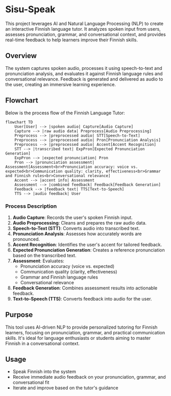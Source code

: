 # Sisu-Speak

This project leverages AI and Natural Language Processing (NLP) to create an interactive Finnish language tutor. It analyzes spoken input from users, assesses pronunciation, grammar, and conversational context, and provides real-time feedback to help learners improve their Finnish skills.

## Overview

The system captures spoken audio, processes it using speech-to-text and pronunciation analysis, and evaluates it against Finnish language rules and conversational relevance. Feedback is generated and delivered as audio to the user, creating an immersive learning experience.

## Flowchart

Below is the process flow of the Finnish Language Tutor:

```mermaid
flowchart TD
    User[User] --> |spoken audio| Capture[Audio Capture]
    Capture --> |raw audio data| Preprocess[Audio Preprocessing]
    Preprocess --> |preprocessed audio| STT[Speech-to-Text]
    Preprocess --> |preprocessed audio| Pron[Pronunciation Analysis]
    Preprocess --> |preprocessed audio| Accent[Accent Recognition]
    STT --> |transcribed text| ExpPron[Expected Pronunciation Generation]
    ExpPron --> |expected pronunciation| Pron
    Pron --> |pronunciation assessment| Assessment[Assessment<br>Pronunciation accuracy: voice vs. expected<br>Communication quality: clarity, effectiveness<br>Grammar and Finnish rules<br>Conversational relevance]
    Accent --> |accent info| Assessment
    Assessment --> |combined feedback| Feedback[Feedback Generation]
    Feedback --> |feedback text| TTS[Text-to-Speech]
    TTS --> |audio feedback| User
```

### Process Description

1. **Audio Capture**: Records the user's spoken Finnish input.
2. **Audio Preprocessing**: Cleans and prepares the raw audio data.
3. **Speech-to-Text (STT)**: Converts audio into transcribed text.
4. **Pronunciation Analysis**: Assesses how accurately words are pronounced.
5. **Accent Recognition**: Identifies the user's accent for tailored feedback.
6. **Expected Pronunciation Generation**: Creates a reference pronunciation based on the transcribed text.
7. **Assessment**: Evaluates:
   - Pronunciation accuracy (voice vs. expected)
   - Communication quality (clarity, effectiveness)
   - Grammar and Finnish language rules
   - Conversational relevance
8. **Feedback Generation**: Combines assessment results into actionable feedback.
9. **Text-to-Speech (TTS)**: Converts feedback into audio for the user.

## Purpose

This tool uses AI-driven NLP to provide personalized tutoring for Finnish learners, focusing on pronunciation, grammar, and practical communication skills. It's ideal for language enthusiasts or students aiming to master Finnish in a conversational context.

## Usage

- Speak Finnish into the system
- Receive immediate audio feedback on your pronunciation, grammar, and conversational fit
- Iterate and improve based on the tutor's guidance
